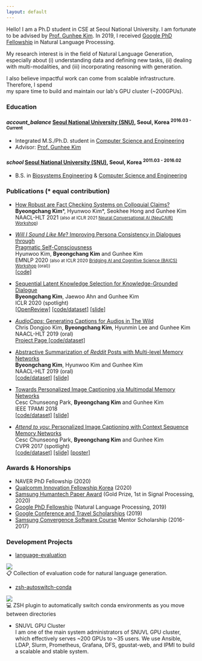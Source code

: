 ```yaml
---
layout: default
---
```


Hello!
I am a Ph.D student in CSE at Seoul National University.
I am fortunate to be advised by [Prof. Gunhee Kim](https://vision.snu.ac.kr/gunhee/).
In 2019, I received [Google PhD Fellowship](https://ai.googleblog.com/2019/09/announcement-of-2019-fellowship.html) in Natural Language Processing.

My research interest is in the field of Natural Language Generation, especially about
(i) understanding data and defining new tasks,
(ii) dealing with multi-modalities,
and (iii) incorporating reasoning with generation.
<!--
I do research in natural language processing, focusing on generating sentences from various types of contexts (e.g. image, text and audio).
-->

I also believe impactful work can come from scalable infrastructure.
Therefore, I spend <br/> my spare time to build and maintain our lab's GPU cluster (~200GPUs).

### Education


<h4 class="education">
  <i class="material-icons md-18">account_balance</i>
  <a href="http://en.snu.ac.kr/">Seoul National University (SNU)</a>, Seoul, Korea
  <sup>2016.03 - Current</sup>
</h4>

- Integrated M.S./Ph.D. student in [Computer Science and Engineering]
- Advisor: [Prof. Gunhee Kim](https://vision.snu.ac.kr/gunhee/)

<h4 class="education">
  <i class="material-icons md-18">school</i>
  <a href="http://en.snu.ac.kr/">Seoul National University (SNU)</a>, Seoul, Korea
  <sup>2011.03 - 2016.02</sup>
</h4>

- B.S. in [Biosystems Engineering] & [Computer Science and Engineering]

[Computer Science and Engineering]: https://cse.snu.ac.kr/en
[Biosystems Engineering]: http://bse.snu.ac.kr/new/eng/index.html


### Publications (\* equal contribution)

<!--
- [Shared Neural Representation-inspired Empathetic Response Generation]() <br/>
Hyunwoo Kim, **Byeongchang Kim** and Gunhee Kim <br/>
ICLR 2021 Brain2AI Workshop
-->

- [How Robust are Fact Checking Systems on Colloquial Claims?]() <br/>
**Byeongchang Kim**\*, Hyunwoo Kim\*, Seokhee Hong and Gunhee Kim <br/>
NAACL-HLT 2021
<small>(also at ICLR 2021 [Neural Conversational AI (NeuCAIR) Workshop](https://sites.google.com/view/neucair-workshop))</small> <br/>


- [*Will I Sound Like Me*? Improving Persona Consistency in Dialogues through <br/> Pragmatic Self-Consciousness](https://arxiv.org/abs/2004.05816) <br/>
Hyunwoo Kim, **Byeongchang Kim** and Gunhee Kim <br/>
EMNLP 2020
<small>(also at ICLR 2020 [Bridging AI and Cognitive Science (BAICS) Workshop](https://baicsworkshop.github.io/papers.html) (oral))</small> <br/>
<a class="code" href="https://github.com/skywalker023/pragmatic-consistency">[code]</a>


- [Sequential Latent Knowledge Selection for Knowledge-Grounded Dialogue](https://arxiv.org/abs/2002.07510) <br/>
**Byeongchang Kim**, Jaewoo Ahn and Gunhee Kim <br/>
ICLR 2020 (spotlight) <br/>
<a class="code" href="https://openreview.net/forum?id=Hke0K1HKwr">[OpenReview]</a>
<a class="code" href="https://github.com/bckim92/sequential-knowledge-transformer">[code/dataset]</a>
<a class="code" href="https://drive.google.com/open?id=16tdavuCPoWwtGqg9KAkqI71TxG8nVkbs">[slide]</a>

- [*AudioCaps*: Generating Captions for Audios in The Wild](https://www.aclweb.org/anthology/N19-1011/)<br/>
Chris Dongjoo Kim, **Byeongchang Kim**, Hyunmin Lee and Gunhee Kim <br/>
NAACL-HLT 2019 (oral) <br/>
<a class="code" href="https://audiocaps.github.io/">Project Page [code/dataset]</a>

- [Abstractive Summarization of *Reddit* Posts with Multi-level Memory Networks](https://arxiv.org/abs/1811.00783) <br/>
**Byeongchang Kim**, Hyunwoo Kim and Gunhee Kim <br/>
NAACL-HLT 2019 (oral) <br/>
<a class="code" href="https://github.com/ctr4si/MMN/">[code/dataset]</a>
<a class="code" href="https://drive.google.com/open?id=17nGtwNewII9Uqxmq4Rp_xmQtCJPAZRnz">[slide]</a>

- [Towards Personalized Image Captioning via Multimodal Memory Networks](https://ieeexplore.ieee.org/abstract/document/8334621/) <br/>
Cesc Chunseong Park, **Byeongchang Kim** and Gunhee Kim <br/>
IEEE TPAMI 2018 <br/>
<a class="code" href="https://github.com/cesc-park/attend2u">[code/dataset]</a>
<a class="code" href="https://drive.google.com/open?id=1U15fsIXTqBgrKH7WcD9Vgru_A0OPBsFq">[slide]</a>

- [*Attend to you*: Personalized Image Captioning with Context Sequence Memory Networks](https://arxiv.org/abs/1704.06485) <br/>
Cesc Chunseong Park, **Byeongchang Kim** and Gunhee Kim <br/>
CVPR 2017 (spotlight) <br/>
<a class="code" href="https://github.com/cesc-park/attend2u">[code/dataset]</a>
<a class="code" href="https://drive.google.com/open?id=1Om5_2Q4YpU1kzOdE62Fnb7SfLwhcWiZS">[slide]</a>
<a class="code" href="https://drive.google.com/open?id=1ZtFnQLTx6b6npKhJgbn1yGxK0-SjdCjp">[poster]</a>


### Awards & Honorships

- NAVER PhD Fellowship (2020)
- [Qualcomm Innovation Fellowship Korea](https://www.qualcomm.com/research/research/university-relations/innovation-fellowship/2020-south-korea) (2020)
- [Samsung Humantech Paper Award](https://humantech.samsung.com/saitext/index.jsp) (Gold Prize, 1st in Signal Processing, 2020)
- [Google PhD Fellowship](https://ai.googleblog.com/2019/09/announcement-of-2019-fellowship.html) (Natural Language Processing, 2019)
- [Google Conference and Travel Scholarships](https://buildyourfuture.withgoogle.com/scholarships/google-travel-scholarships/) (2019)
- [Samsung Convergence Software Course](https://cse.snu.ac.kr/scsc/node/19) Mentor Scholarship (2016-2017)

### Development Projects

- [language-evaluation]
<a href="https://github.com/bckim92/language-evaluation">
  <img class="shield-star" src="https://img.shields.io/github/stars/bckim92/language-evaluation.svg?style=social&amp;label=Star&amp;maxAge=86400">
</a><br/>
📋 Collection of evaluation code for natural language generation.

- [zsh-autoswitch-conda]
<a href="https://github.com/bckim92/language-evaluation">
  <img class="shield-star" src="https://img.shields.io/github/stars/bckim92/zsh-autoswitch-conda.svg?style=social&amp;label=Star&amp;maxAge=86400">
</a><br/>
💻 ZSH plugin to automatically switch conda environments as you move between directories

<!--
- [dash-docset-allennlp]
<a href="https://github.com/bckim92/dash-docset-allennlp">
  <img class="shield-star" src="https://img.shields.io/github/stars/bckim92/dash-docset-allennlp.svg?style=social&amp;label=Star&amp;maxAge=86400">
</a><br/>
📄 Dash docset for AllenNLP
-->
- SNUVL GPU Cluster<br/>
I am one of the main system administrators of SNUVL GPU cluster, which effectively serves ~200 GPUs to ~35 users.
We use Ansible, LDAP, Slurm, Prometheus, Grafana, DFS, gpustat-web, and IPMI to build a scalable and stable system.

[language-evaluation]: https://github.com/bckim92/language-evaluation
[zsh-autoswitch-conda]: https://github.com/bckim92/zsh-autoswitch-conda
[dash-docset-allennlp]: https://github.com/bckim92/dash-docset-allennlp
